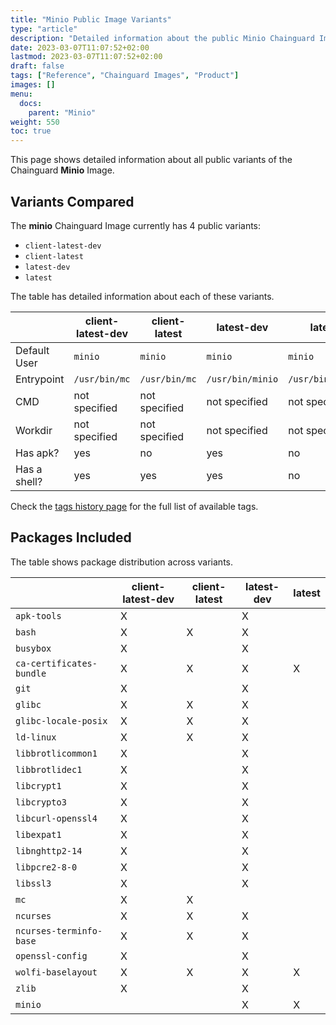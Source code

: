 ```yaml
---
title: "Minio Public Image Variants"
type: "article"
description: "Detailed information about the public Minio Chainguard Image variants"
date: 2023-03-07T11:07:52+02:00
lastmod: 2023-03-07T11:07:52+02:00
draft: false
tags: ["Reference", "Chainguard Images", "Product"]
images: []
menu:
  docs:
    parent: "Minio"
weight: 550
toc: true
---
```


This page shows detailed information about all public variants of the Chainguard **Minio** Image.

## Variants Compared
The **minio** Chainguard Image currently has 4 public variants: 

- `client-latest-dev`
- `client-latest`
- `latest-dev`
- `latest`

The table has detailed information about each of these variants.

|              | client-latest-dev | client-latest | latest-dev       | latest           |
|--------------|-------------------|---------------|------------------|------------------|
| Default User | `minio`           | `minio`       | `minio`          | `minio`          |
| Entrypoint   | `/usr/bin/mc`     | `/usr/bin/mc` | `/usr/bin/minio` | `/usr/bin/minio` |
| CMD          | not specified     | not specified | not specified    | not specified    |
| Workdir      | not specified     | not specified | not specified    | not specified    |
| Has apk?     | yes               | no            | yes              | no               |
| Has a shell? | yes               | yes           | yes              | no               |

Check the [tags history page](/chainguard/chainguard-images/reference/minio/tags_history/) for the full list of available tags.

## Packages Included
The table shows package distribution across variants.

|                          | client-latest-dev | client-latest | latest-dev | latest |
|--------------------------|-------------------|---------------|------------|--------|
| `apk-tools`              | X                 |               | X          |        |
| `bash`                   | X                 | X             | X          |        |
| `busybox`                | X                 |               | X          |        |
| `ca-certificates-bundle` | X                 | X             | X          | X      |
| `git`                    | X                 |               | X          |        |
| `glibc`                  | X                 | X             | X          |        |
| `glibc-locale-posix`     | X                 | X             | X          |        |
| `ld-linux`               | X                 | X             | X          |        |
| `libbrotlicommon1`       | X                 |               | X          |        |
| `libbrotlidec1`          | X                 |               | X          |        |
| `libcrypt1`              | X                 |               | X          |        |
| `libcrypto3`             | X                 |               | X          |        |
| `libcurl-openssl4`       | X                 |               | X          |        |
| `libexpat1`              | X                 |               | X          |        |
| `libnghttp2-14`          | X                 |               | X          |        |
| `libpcre2-8-0`           | X                 |               | X          |        |
| `libssl3`                | X                 |               | X          |        |
| `mc`                     | X                 | X             |            |        |
| `ncurses`                | X                 | X             | X          |        |
| `ncurses-terminfo-base`  | X                 | X             | X          |        |
| `openssl-config`         | X                 |               | X          |        |
| `wolfi-baselayout`       | X                 | X             | X          | X      |
| `zlib`                   | X                 |               | X          |        |
| `minio`                  |                   |               | X          | X      |

